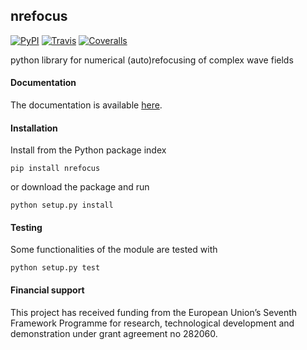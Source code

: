 ## nrefocus
[![PyPI](http://img.shields.io/pypi/v/nrefocus.svg)](https://pypi.python.org/pypi/nrefocus)
[![Travis](http://img.shields.io/travis/paulmueller/nrefocus.svg)](https://travis-ci.org/paulmueller/nrefocus)
[![Coveralls](https://img.shields.io/coveralls/paulmueller/nrefocus.svg)](https://coveralls.io/r/paulmueller/nrefocus)

python library for numerical (auto)refocusing of complex wave fields


#### Documentation
The documentation is available [here](http://paulmueller.github.io/nrefocus/).


#### Installation
Install from the Python package index

    pip install nrefocus

or download the package and run

    python setup.py install


#### Testing
Some functionalities of the module are tested with

    python setup.py test


#### Financial support
This project has received funding from the European Union’s Seventh
Framework Programme for research, technological development and
demonstration under grant agreement no 282060.
